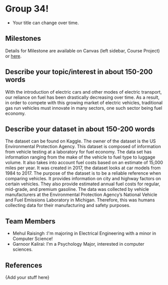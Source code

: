 # Group 34! 
- Your title can change over time.

## Milestones

Details for Milestone are available on Canvas (left sidebar, Course Project) or [here](https://firas.moosvi.com/courses/data301/project/milestone01.html).

## Describe your topic/interest in about 150-200 words

With the introduction of electric cars and other modes of electric transport, our reliance on fuel has been drastically decreasing over time. As a result, in order to compete with this growing market of electric vehicles, traditional gas run vehicles must innovate in many sectors, one such sector being fuel economy.   

## Describe your dataset in about 150-200 words

 The dataset can be found on Kaggle. The owner of the dataset is the US Environmental Protection Agency. This dataset is composed of information from vehicle testing at a laboratory for fuel economy. The data set has information ranging from the make of the vehicle to fuel type to luggage volume. It also takes into account fuel costs based on an estimate of 15,000 miles per year. It was created in 2017, the dataset looks at car models from 1984 to 2017. The purpose of the dataset is to be a reliable reference when comparing vehicles. It provides information on city and highway factors on certain vehicles. They also provide estimated annual fuel costs for regular, mid-grade, and premium gasoline. The data was collected by vehicle manufacturers at the Environmental Protection Agency’s National Vehicle and Fuel Emissions Laboratory in Michigan. Therefore, this was humans collecting data for their manufacturing and safety purposes. 


## Team Members

- Mehul Raisingh :I'm majoring in Electrical Engineering with a minor in Computer Science!
- Garnoor Kalirai: I'm a Psychology Major, interested in computer sciences. 


## References

{Add your stuff here}
